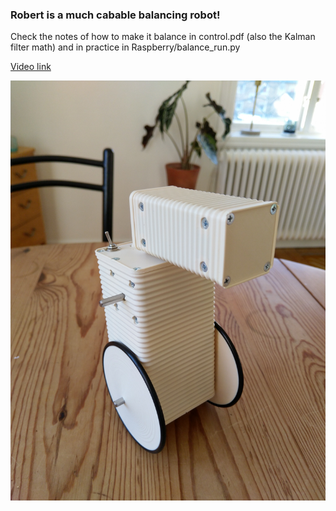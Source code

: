 ### Robert is a much cabable balancing robot!

Check the notes of how to make it balance in control.pdf (also the Kalman filter math) and in practice in Raspberry/balance_run.py

[Video link](https://www.youtube.com/watch?v=8lWUVSnFbXg)

[![Robert](https://github.com/topiko/bBot/blob/master/ropsu.jpg)](https://www.youtube.com/watch?v=8lWUVSnFbXg)
